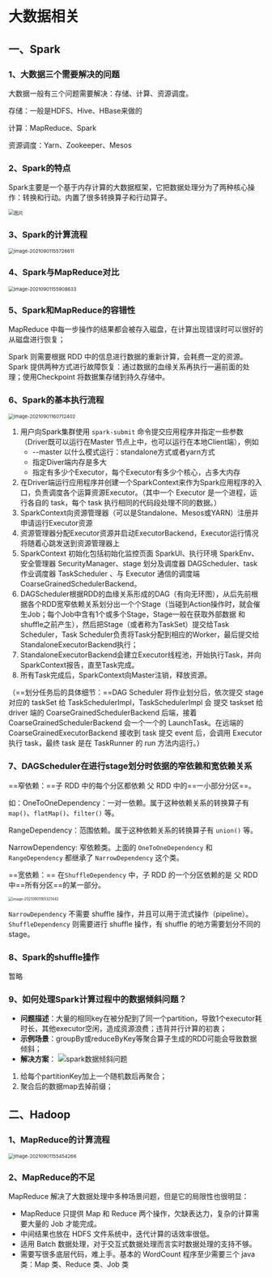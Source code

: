 # 大数据相关

## 一、Spark

### 1、大数据三个需要解决的问题

大数据一般有三个问题需要解决：存储、计算、资源调度。

存储：一般是HDFS、Hive、HBase来做的

计算：MapReduce、Spark

资源调度：Yarn、Zookeeper、Mesos 

### 2、Spark的特点

Spark主要是一个基于内存计算的大数据框架，它把数据处理分为了两种核心操作：转换和行动。内置了很多转换算子和行动算子。

<img src="images/640" alt="图片" style="zoom:67%;" />

### 3、Spark的计算流程

<img src="images/image-20210901155726611.png" alt="image-20210901155726611" style="zoom:67%;" />

### 4、Spark与MapReduce对比

<img src="images/image-20210901155908633.png" alt="image-20210901155908633" style="zoom:67%;" />

### 5、Spark和MapReduce的容错性

MapReduce 中每一步操作的结果都会被存入磁盘，在计算出现错误时可以很好的从磁盘进行恢复；

Spark 则需要根据 RDD 中的信息进行数据的重新计算，会耗费一定的资源。Spark 提供两种方式进行故障恢复：通过数据的血缘关系再执行一遍前面的处理；使用Checkpoint 将数据集存储到持久存储中。

### 6、Spark的基本执行流程

<img src="images/image-20210901160712402.png" alt="image-20210901160712402" style="zoom:67%;" />

1. 用户向Spark集群使用 `spark-submit` 命令提交应用程序并指定一些参数（Driver既可以运行在Master 节点上中，也可以运行在本地Client端），例如
   - --master 以什么模式运行：standalone方式或者yarn方式
   - 指定Diver端内存是多大
   - 指定有多少个Executor，每个Executor有多少个核心，占多大内存
2. 在Driver端运行应用程序并创建一个SparkContext来作为Spark应用程序的入口，负责调度各个运算资源Executor。（其中一个 Executor 是一个进程，运行各自的 task，每个 task 执行相同的代码段处理不同的数据。）
3. SparkContext向资源管理器（可以是Standalone、Mesos或YARN）注册并申请运行Executor资源
4. 资源管理器分配Executor资源并启动ExecutorBackend，Executor运行情况将随着心跳发送到资源管理器上
5. SparkContext 初始化包括初始化监控页面 SparkUI、执行环境 SparkEnv、安全管理器 SecurityManager、stage 划分及调度器 DAGScheduler、task 作业调度器 TaskScheduler 、与 Executor 通信的调度端 CoarseGrainedSchedulerBackend。
6. DAGScheduler根据RDD的血缘关系形成的DAG（有向无环图），从后先前根据各个RDD宽窄依赖关系划分出一个个Stage（当碰到Action操作时，就会催生Job；每个Job中含有1个或多个Stage，Stage一般在获取外部数据 和shuffle之前产生），然后把Stage（或者称为TaskSet）提交给Task Scheduler，Task Scheduler负责将Task分配到相应的Worker，最后提交给StandaloneExecutorBackend执行；
7. StandaloneExecutorBackend会建立Executor线程池，开始执行Task，并向SparkContext报告，直至Task完成。
8. 所有Task完成后，SparkContext向Master注销，释放资源。

（==划分任务后的具体细节：==DAG Scheduler 将作业划分后，依次提交 stage 对应的 taskSet 给 TaskSchedulerImpl，TaskSchedulerImpl 会 提交 taskset 给 driver 端的 CoarseGrainedSchedulerBackend 后端，接着 CoarseGrainedSchedulerBackend 会一个一个的 LaunchTask。在远端的 CoarseGrainedExecutorBackend 接收到 task 提交 event 后，会调用 Executor 执行 task，最终 task 是在 TaskRunner 的 run 方法内运行。）

### 7、DAGScheduler在进行stage划分时依据的窄依赖和宽依赖关系

==窄依赖：==子 RDD 中的每个分区都依赖 父 RDD 中的==一小部分分区==。

如：OneToOneDependency：一对一依赖。属于这种依赖关系的转换算子有 `map()`、`flatMap()`、`filter()` 等。

RangeDependency：范围依赖。属于这种依赖关系的转换算子有 `union()` 等。

NarrowDependency: 窄依赖类。上面的 `OneToOneDependency` 和 `RangeDependency` 都继承了 `NarrowDependency` 这个类。

==宽依赖：== 在`ShuffleDependency` 中，子 RDD 的一个分区依赖的是 父 RDD 中==所有分区==的某一部分。

<img src="images/image-20210901165321442.png" alt="image-20210901165321442" style="zoom:50%;" />

`NarrowDependency` 不需要 shuffle 操作，并且可以用于流式操作（pipeline）。`ShuffleDependency` 则需要进行 shuffle 操作，有 shuffle 的地方需要划分不同的 stage。

### 8、Spark的shuffle操作

暂略

### 9、如何处理Spark计算过程中的数据倾斜问题？

- **问题描述**：大量的相同key在被分配到了同一个partition，导致1个executor耗时长，其他executor空闲，造成资源浪费；违背并行计算的初衷；
- **示例场景**：groupBy或reduceByKey等聚合算子生成的RDD可能会导致数据倾斜；
- **解决方案**：
  ![spark数据倾斜问题](images/spark%E6%95%B0%E6%8D%AE%E5%80%BE%E6%96%9C%E9%97%AE%E9%A2%98.jpg)

1. 给每个partitionKey加上一个随机数后再聚合；
2. 聚合后的数据map去掉前缀；

## 二、Hadoop

### 1、MapReduce的计算流程

<img src="images/image-20210901155454266.png" alt="image-20210901155454266" style="zoom:67%;" />

### 2、MapReduce的不足

MapReduce 解决了大数据处理中多种场景问题，但是它的局限性也很明显：

- MapReduce 只提供 Map 和 Reduce 两个操作，欠缺表达力，复杂的计算需要大量的 Job 才能完成。
- 中间结果也放在 HDFS 文件系统中，迭代计算的话效率很低。
- 适用 Batch 数据处理，对于交互式数据处理而言实时数据处理的支持不够。
- 需要写很多底层代码，难上手。基本的 WordCount 程序至少需要三个 java 类：Map 类、Reduce 类、Job 类